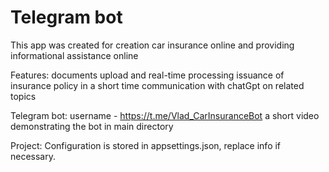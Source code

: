 
# Telegram bot

This app was created for creation car insurance online and providing informational assistance online

Features: 
documents upload and real-time processing
issuance of insurance policy in a short time
communication with chatGpt on related topics

Telegram bot:
username - https://t.me/Vlad_CarInsuranceBot
a short video demonstrating the bot in main directory

Project:
Configuration is stored in appsettings.json, replace info if necessary.
